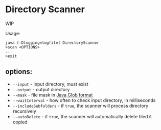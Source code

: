 Directory Scanner
=====

WIP

Usage:

    java [-Dlogging=logfile] DirectoryScanner
    >scan <OPTIONS>
    ...
    >exit

## options:

- `--input` - input directory, must exist
- `--output` - output directory
- `--mask` - file mask in [Java Glob format](https://docs.oracle.com/javase/tutorial/essential/io/fileOps.html#glob)
- `--waitInterval` - how often to check input directory, in milliseconds
- `--includeSubfolders` - if `true`, the scanner will process directory recursively
- `--autoDelete` - if `true`, the scanner will automatically delete filed it copied